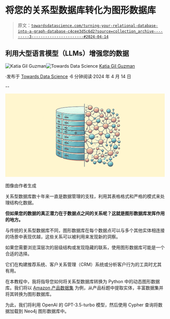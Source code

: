 # 将您的关系型数据库转化为图形数据库

> 原文：[`towardsdatascience.com/turning-your-relational-database-into-a-graph-database-c4cee3d5c6d2?source=collection_archive---------3-----------------------#2024-04-14`](https://towardsdatascience.com/turning-your-relational-database-into-a-graph-database-c4cee3d5c6d2?source=collection_archive---------3-----------------------#2024-04-14)

## 利用大型语言模型（LLMs）增强您的数据

[](https://blog.katia.gg/?source=post_page---byline--c4cee3d5c6d2--------------------------------)![Katia Gil Guzman](https://blog.katia.gg/?source=post_page---byline--c4cee3d5c6d2--------------------------------)[](https://towardsdatascience.com/?source=post_page---byline--c4cee3d5c6d2--------------------------------)![Towards Data Science](https://towardsdatascience.com/?source=post_page---byline--c4cee3d5c6d2--------------------------------) [Katia Gil Guzman](https://blog.katia.gg/?source=post_page---byline--c4cee3d5c6d2--------------------------------)

·发布于 [Towards Data Science](https://towardsdatascience.com/?source=post_page---byline--c4cee3d5c6d2--------------------------------) ·6 分钟阅读·2024 年 4 月 14 日

--

![](img/40677816bdd75f15998e4a562074c143.png)

图像由作者生成

关系型数据库数十年来一直是数据管理的支柱，利用其表格格式和严格的模式来处理结构化数据。

**但如果您的数据的真正潜力在于数据点之间的关系呢？这就是图形数据库发挥作用的地方。**

与传统的关系型数据库不同，图形数据库在每个数据点可以与多个其他实体相连接的场景中表现优越，这些关系可以被利用来发现新的洞察。

如果您需要浏览深层次的层级结构或发现隐藏的联系，使用图形数据库可能是一个合适的选择。

它们在构建推荐系统、客户关系管理（CRM）系统或分析客户行为的工具时尤其有用。

在本教程中，我将指导您如何将关系型数据库转换为 Python 中的动态图形数据库。我们将以 [Amazon 产品数据集](https://www.kaggle.com/datasets/asaniczka/amazon-uk-products-dataset-2023) 为例，从产品标题中提取实体，丰富数据集并将其转换为图形数据库。

为此，我们将利用 OpenAI 的 GPT-3.5-turbo 模型，然后使用 Cypher 查询将数据加载到 Neo4j 图形数据库中。
